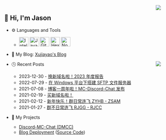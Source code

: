 <img align="right" src="https://github-readme-stats-xujiayao.vercel.app/api?username=xujiayao&include_all_commits=false&show_icons=true&theme=github_dark_dimmed&disable_animations=true" />

## :wave: Hi, I'm Jason

- :gear: Languages and Tools

  - <img alt="IntelliJ IDEA" src="https://cdn.svgporn.com/logos/intellij-idea.svg" width="30px" height="30px"> <img src="https://raw.githubusercontent.com/jmnote/z-icons/master/svg/java.svg" alt="Java" width = "30px" height = "30px"/> <img src="https://raw.githubusercontent.com/jmnote/z-icons/master/svg/git.svg" alt="Git" width = "30px" height = "30px"/> <img src="https://www.vectorlogo.zone/logos/hexoio/hexoio-icon.svg" alt="Hexo" width = "30px" height = "30px"/> <img src="https://github.com/get-icon/geticon/raw/master/icons/nodejs-icon.svg" alt="Node.js" width = "30px" height = "30px">

- :memo: My Blog: [Xujiayao's Blog](https://blog.xujiayao.com/)

<img align="right" src="https://github-readme-stats-xujiayao.vercel.app/api/top-langs/?username=xujiayao&theme=github_dark_dimmed&layout=pie&disable_animations=true" />

- :clock4: Recent Posts

  - 2023-12-30 - [换新域名啦！2023 年度报告](https://blog.xujiayao.com/posts/3854745b/)
  - 2022-07-29 - [在 Windows 平台下搭建 SFTP 文件服务器](https://blog.xujiayao.com/posts/6e913454/)
  - 2021-07-08 - [博客一周年啦！MC-Discord-Chat 发布](https://blog.xujiayao.com/posts/4ba0a17a/)
  - 2021-02-19 - [买新域名啦！](https://blog.xujiayao.com/posts/29edace0/)
  - 2021-02-12 - [新年快乐！群日常连飞 ZYHB - ZSAM](https://blog.xujiayao.com/posts/140ab620/)
  - 2021-01-27 - [群不日常连飞 RJGG - RJCC](https://blog.xujiayao.com/posts/381c7e40/)

- :hammer: My Projects
  - [Discord-MC-Chat (DMCC)](https://github.com/Xujiayao/Discord-MC-Chat)
  - [Blog Deployment](https://github.com/Xujiayao/Xujiayao.github.io) ([Source Code](https://github.com/Xujiayao/BlogSource))
